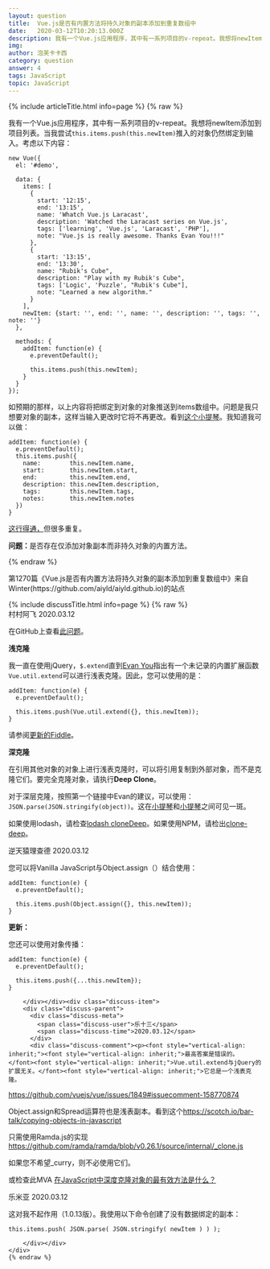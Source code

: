 ```yaml
---
layout: question
title:  Vue.js是否有内置方法将持久对象的副本添加到重复数组中
date:   2020-03-12T10:20:13.000Z
description: 我有一个Vue.js应用程序，其中有一系列项目的v-repeat。我想将newItem添加到项目列表。当我尝试this.items.push(this.n...
img: 
author: 泡芙卡卡西
category: question
answer: 4
tags: JavaScript
topic: JavaScript
---
```

<div class="article-root">
  <div class="article">
    {% include articleTitle.html info=page %}
    {% raw %}
    <div class="article-content"><p><font style="vertical-align: inherit;"><font style="vertical-align: inherit;">我有一个Vue.js应用程序，其中有一系列项目的v-repeat。</font><font style="vertical-align: inherit;">我想将newItem添加到项目列表。</font><font style="vertical-align: inherit;">当我尝试</font></font><code>this.items.push(this.newItem)</code><font style="vertical-align: inherit;"><font style="vertical-align: inherit;">推入的对象仍然绑定到输入。</font><font style="vertical-align: inherit;">考虑以下内容：</font></font></p>

<pre><code>new Vue({<font></font>
  el: '#demo',<font></font>
<font></font>
  data: {<font></font>
    items: [<font></font>
      {<font></font>
        start: '12:15',<font></font>
        end: '13:15',<font></font>
        name: 'Whatch Vue.js Laracast',<font></font>
        description: 'Watched the Laracast series on Vue.js',<font></font>
        tags: ['learning', 'Vue.js', 'Laracast', 'PHP'],<font></font>
        note: "Vue.js is really awesome. Thanks Evan You!!!"<font></font>
      },<font></font>
      {<font></font>
        start: '13:15',<font></font>
        end: '13:30',<font></font>
        name: "Rubik's Cube",<font></font>
        description: "Play with my Rubik's Cube",<font></font>
        tags: ['Logic', 'Puzzle', "Rubik's Cube"],<font></font>
        note: "Learned a new algorithm."<font></font>
      }<font></font>
    ],<font></font>
    newItem: {start: '', end: '', name: '', description: '', tags: '', note: ''}<font></font>
  },<font></font>
<font></font>
  methods: {<font></font>
    addItem: function(e) {<font></font>
      e.preventDefault();<font></font>
<font></font>
      this.items.push(this.newItem);<font></font>
    }<font></font>
  }<font></font>
});<font></font>
</code></pre>

<p><font style="vertical-align: inherit;"><font style="vertical-align: inherit;">如预期的那样，以上内容将把绑定到对象的对象推送到items数组中。</font><font style="vertical-align: inherit;">问题是我只想要对象的副本，这样当输入更改时它将不再更改。</font><font style="vertical-align: inherit;">看到</font></font><a href="http://jsfiddle.net/huLygoag/" rel="noreferrer"><font style="vertical-align: inherit;"><font style="vertical-align: inherit;">这个小提琴</font></font></a><font style="vertical-align: inherit;"><font style="vertical-align: inherit;">。</font><font style="vertical-align: inherit;">我知道我可以做：</font></font></p>

<pre><code>addItem: function(e) {<font></font>
  e.preventDefault();<font></font>
  this.items.push({<font></font>
    name:        this.newItem.name,<font></font>
    start:       this.newItem.start,<font></font>
    end:         this.newItem.end,<font></font>
    description: this.newItem.description,<font></font>
    tags:        this.newItem.tags,<font></font>
    notes:       this.newItem.notes<font></font>
  })<font></font>
}<font></font>
</code></pre>

<p><a href="http://jsfiddle.net/huLygoag/1/" rel="noreferrer"><font style="vertical-align: inherit;"><font style="vertical-align: inherit;">这行得通，</font></font></a><font style="vertical-align: inherit;"><font style="vertical-align: inherit;">但很多重复。</font></font></p>

<p><strong><font style="vertical-align: inherit;"><font style="vertical-align: inherit;">问题：</font></font></strong><font style="vertical-align: inherit;"><font style="vertical-align: inherit;">是否存在仅添加对象副本而非持久对象的内置方法。</font></font></p></div>
    {% endraw %}
  </div>
  <p class="winter_mark">第1270篇《Vue.js是否有内置方法将持久对象的副本添加到重复数组中》来自Winter(https://github.com/aiyld/aiyld.github.io)的站点</p>
  <div class="discuss-wrapper">
    {% include discussTitle.html info=page %}
    {% raw %}
    <div class="discuss-list">
    <div class="discuss-item">
        <div class="discuss-parent">
          <div class="discuss-meta">
            <span class="discuss-user">村村阿飞</span>
            <span class="discuss-time">2020.03.12</span>
          </div>
          <div class="discuss-comment"><p><font style="vertical-align: inherit;"><font style="vertical-align: inherit;">在GitHub上</font><font style="vertical-align: inherit;">查看</font></font><a href="https://github.com/vuejs/vue/issues/158" rel="nofollow noreferrer"><font style="vertical-align: inherit;"><font style="vertical-align: inherit;">此问题</font></font></a><font style="vertical-align: inherit;"><font style="vertical-align: inherit;">。</font></font></p>

<p><strong><font style="vertical-align: inherit;"><font style="vertical-align: inherit;">浅克隆</font></font></strong></p>

<p><font style="vertical-align: inherit;"><font style="vertical-align: inherit;">我一直在使用jQuery，</font></font><code>$.extend</code><font style="vertical-align: inherit;"><font style="vertical-align: inherit;">直到</font></font><a href="https://stackoverflow.com/users/1070244/evan-you"><font style="vertical-align: inherit;"><font style="vertical-align: inherit;">Evan You</font></font></a><font style="vertical-align: inherit;"><font style="vertical-align: inherit;">指出有一个未记录的内置扩展函数</font></font><code>Vue.util.extend</code><font style="vertical-align: inherit;"><font style="vertical-align: inherit;">可以进行浅表克隆。</font><font style="vertical-align: inherit;">因此，您可以使用的是：</font></font></p>

<pre><code>addItem: function(e) {<font></font>
  e.preventDefault();<font></font>
<font></font>
  this.items.push(Vue.util.extend({}, this.newItem));<font></font>
}<font></font>
</code></pre>

<p><font style="vertical-align: inherit;"><font style="vertical-align: inherit;">请参阅</font></font><a href="http://jsfiddle.net/huLygoag/2/" rel="nofollow noreferrer"><font style="vertical-align: inherit;"><font style="vertical-align: inherit;">更新的Fiddle</font></font></a><font style="vertical-align: inherit;"><font style="vertical-align: inherit;">。</font></font></p>

<p><strong><font style="vertical-align: inherit;"><font style="vertical-align: inherit;">深克隆</font></font></strong></p>

<p><font style="vertical-align: inherit;"><font style="vertical-align: inherit;">在引用其他对象的对象上进行浅表克隆时，可以将引用复制到外部对象，而不是克隆它们。</font><font style="vertical-align: inherit;">要完全克隆对象，请执行</font></font><strong><font style="vertical-align: inherit;"><font style="vertical-align: inherit;">Deep Clone</font></font></strong><font style="vertical-align: inherit;"><font style="vertical-align: inherit;">。</font></font></p>

<p><font style="vertical-align: inherit;"><font style="vertical-align: inherit;">对于深层克隆，按照第一个链接中Evan的建议，可以使用：</font></font><code>JSON.parse(JSON.stringify(object))</code><font style="vertical-align: inherit;"><font style="vertical-align: inherit;">。</font><font style="vertical-align: inherit;">这在</font></font><a href="http://jsfiddle.net/ke9yf4pj/" rel="nofollow noreferrer"><font style="vertical-align: inherit;"><font style="vertical-align: inherit;">小提琴</font></font></a><font style="vertical-align: inherit;"><font style="vertical-align: inherit;">和</font></font><a href="http://jsfiddle.net/ke9yf4pj/1/" rel="nofollow noreferrer"><font style="vertical-align: inherit;"><font style="vertical-align: inherit;">小提琴</font></font></a><font style="vertical-align: inherit;"><font style="vertical-align: inherit;">之间可见一斑</font><font style="vertical-align: inherit;">。</font></font></p>

<p><font style="vertical-align: inherit;"><font style="vertical-align: inherit;">如果使用lodash，请检查</font></font><a href="https://lodash.com/docs/4.17.5#cloneDeep" rel="nofollow noreferrer"><font style="vertical-align: inherit;"><font style="vertical-align: inherit;">lodash cloneDeep</font></font></a><font style="vertical-align: inherit;"><font style="vertical-align: inherit;">。</font><font style="vertical-align: inherit;">如果使用NPM，请检出</font></font><a href="https://www.npmjs.com/package/clone-deep" rel="nofollow noreferrer"><font style="vertical-align: inherit;"><font style="vertical-align: inherit;">clone-deep</font></font></a><font style="vertical-align: inherit;"><font style="vertical-align: inherit;">。</font></font></p></div>
        </div></div><div class="discuss-item">
        <div class="discuss-parent">
          <div class="discuss-meta">
            <span class="discuss-user">逆天猿理查德</span>
            <span class="discuss-time">2020.03.12</span>
          </div>
          <div class="discuss-comment"><p><font style="vertical-align: inherit;"><font style="vertical-align: inherit;">您可以将Vanilla JavaScript与Object.assign（）结合使用：</font></font></p>

<pre><code>addItem: function(e) {<font></font>
  e.preventDefault();<font></font>
<font></font>
  this.items.push(Object.assign({}, this.newItem));<font></font>
}<font></font>
</code></pre>

<p><strong><font style="vertical-align: inherit;"><font style="vertical-align: inherit;">更新：</font></font></strong></p>

<p><font style="vertical-align: inherit;"><font style="vertical-align: inherit;">您还可以使用对象传播：</font></font></p>

<pre><code>addItem: function(e) {<font></font>
  e.preventDefault();<font></font>
<font></font>
  this.items.push({...this.newItem});<font></font>
}<font></font>
</code></pre></div>
        </div></div><div class="discuss-item">
        <div class="discuss-parent">
          <div class="discuss-meta">
            <span class="discuss-user">乐十三</span>
            <span class="discuss-time">2020.03.12</span>
          </div>
          <div class="discuss-comment"><p><font style="vertical-align: inherit;"><font style="vertical-align: inherit;">最高答案是错误的。</font><font style="vertical-align: inherit;">Vue.util.extend与jQuery的扩展无关。</font><font style="vertical-align: inherit;">它总是一个浅表克隆。 
</font></font><a href="https://github.com/vuejs/vue/issues/1849#issuecomment-158770874" rel="nofollow noreferrer"><font style="vertical-align: inherit;"><font style="vertical-align: inherit;">https://github.com/vuejs/vue/issues/1849#issuecomment-158770874</font></font></a></p>

<p><font style="vertical-align: inherit;"><font style="vertical-align: inherit;">Object.assign和Spread运算符也是浅表副本。</font><font style="vertical-align: inherit;">看到这个</font></font><a href="https://scotch.io/bar-talk/copying-objects-in-javascript" rel="nofollow noreferrer"><font style="vertical-align: inherit;"><font style="vertical-align: inherit;">https://scotch.io/bar-talk/copying-objects-in-javascript</font></font></a></p>

<p><font style="vertical-align: inherit;"><font style="vertical-align: inherit;">只需使用Ramda.js的实现 
 </font></font><a href="https://github.com/ramda/ramda/blob/v0.26.1/source/internal/_clone.js" rel="nofollow noreferrer"><font style="vertical-align: inherit;"><font style="vertical-align: inherit;">https://github.com/ramda/ramda/blob/v0.26.1/source/internal/_clone.js</font></font></a></p>

<p><font style="vertical-align: inherit;"><font style="vertical-align: inherit;">如果您不希望_curry，则不必使用它们。</font></font></p>

<p><font style="vertical-align: inherit;"><font style="vertical-align: inherit;">或检查此MVA </font></font><a href="https://stackoverflow.com/questions/122102/what-is-the-most-efficient-way-to-deep-clone-an-object-in-javascript?page=2&amp;tab=votes#tab-top"><font style="vertical-align: inherit;"><font style="vertical-align: inherit;">在JavaScript中深度克隆对象的最有效方法是什么？</font></font></a></p></div>
        </div></div><div class="discuss-item">
        <div class="discuss-parent">
          <div class="discuss-meta">
            <span class="discuss-user">乐米亚</span>
            <span class="discuss-time">2020.03.12</span>
          </div>
          <div class="discuss-comment"><p><font style="vertical-align: inherit;"><font style="vertical-align: inherit;">这对我不起作用（1.0.13版）。</font><font style="vertical-align: inherit;">我使用以下命令创建了没有数据绑定的副本：</font></font></p>

<pre><code>this.items.push( JSON.parse( JSON.stringify( newItem ) ) );
</code></pre></div>
        </div></div>
    </div>
    {% endraw %}
  </div>
<div>
